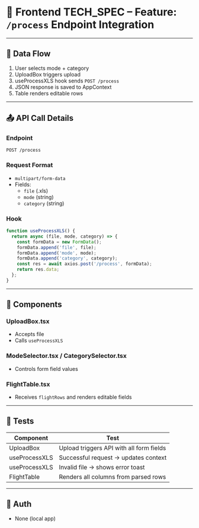 # 📄 Frontend TECH_SPEC – Feature: `/process` Endpoint Integration

---

## 🔁 Data Flow

1. User selects mode + category
2. UploadBox triggers upload
3. useProcessXLS hook sends `POST /process`
4. JSON response is saved to AppContext
5. Table renders editable rows

---

## 📤 API Call Details

### Endpoint

```http
POST /process
```

### Request Format

- `multipart/form-data`
- Fields:
  - `file` (.xls)
  - `mode` (string)
  - `category` (string)

### Hook

```ts
function useProcessXLS() {
  return async (file, mode, category) => {
    const formData = new FormData();
    formData.append('file', file);
    formData.append('mode', mode);
    formData.append('category', category);
    const res = await axios.post('/process', formData);
    return res.data;
  };
}
```

---

## 🧩 Components

### UploadBox.tsx
- Accepts file
- Calls `useProcessXLS`

### ModeSelector.tsx / CategorySelector.tsx
- Controls form field values

### FlightTable.tsx
- Receives `flightRows` and renders editable fields

---

## 🧪 Tests

| Component     | Test                                       |
|---------------|--------------------------------------------|
| UploadBox     | Upload triggers API with all form fields   |
| useProcessXLS | Successful request → updates context       |
| useProcessXLS | Invalid file → shows error toast           |
| FlightTable   | Renders all columns from parsed rows       |

---

## 🔐 Auth

- None (local app)